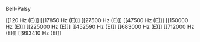 Bell-Palsy

[[120 Hz (E)]]
[[17850 Hz (E)]]
[[27500 Hz (E)]]
[[47500 Hz (E)]]
[[150000 Hz (E)]]
[[225000 Hz (E)]]
[[452590 Hz (E)]]
[[683000 Hz (E)]]
[[712000 Hz (E)]]
[[993410 Hz (E)]]